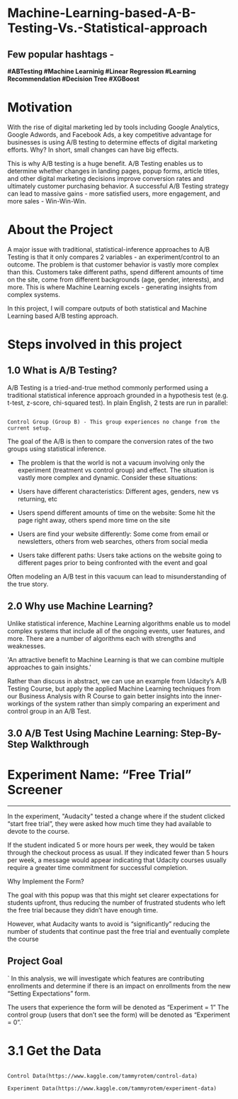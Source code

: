 # Machine-Learning-based-A-B-Testing-Vs.-Statistical-approach

## Few popular hashtags -
**#ABTesting #Machine Learninig #Linear Regression
#Learning Recommendation #Decision Tree #XGBoost**

# Motivation
With the rise of digital marketing led by tools including Google Analytics, Google Adwords, and Facebook Ads, a key competitive advantage for businesses is using A/B testing to determine effects of digital marketing efforts. Why? In short, small changes can have big effects.

This is why A/B testing is a huge benefit. A/B Testing enables us to determine whether changes in landing pages, popup forms, article titles, and other digital marketing decisions improve conversion rates and ultimately customer purchasing behavior. A successful A/B Testing strategy can lead to massive gains - more satisfied users, more engagement, and more sales - Win-Win-Win.

# About the Project
A major issue with traditional, statistical-inference approaches to A/B Testing is that it only compares 2 variables - an experiment/control to an outcome. The problem is that customer behavior is vastly more complex than this. Customers take different paths, spend different amounts of time on the site, come from different backgrounds (age, gender, interests), and more. This is where Machine Learning excels - generating insights from complex systems.

In this project, I will compare outputs of both statistical and Machine Learning based A/B testing approach.

# Steps involved in this project

## 1.0 What is A/B Testing?

A/B Testing is a tried-and-true method commonly performed using a traditional statistical inference approach grounded in a hypothesis test (e.g. t-test, z-score, chi-squared test). In plain English, 2 tests are run in parallel:

``` Treatment Group (Group A) - This group is exposed to the new web page, popup form, etc.

Control Group (Group B) - This group experiences no change from the current setup. 
```

The goal of the A/B is then to compare the conversion rates of the two groups using statistical inference.

* The problem is that the world is not a vacuum involving only the experiment (treatment vs control group) and effect. The situation is vastly more complex and dynamic. Consider these situations:

* Users have different characteristics: Different ages, genders, new vs returning, etc

* Users spend different amounts of time on the website: Some hit the page right away, others spend more time on the site

* Users are find your website differently: Some come from email or newsletters, others from web searches, others from social media

* Users take different paths: Users take actions on the website going to different pages prior to being confronted with the event and goal

Often modeling an A/B test in this vacuum can lead to misunderstanding of the true story.

## 2.0 Why use Machine Learning?

Unlike statistical inference, Machine Learning algorithms enable us to model complex systems that include all of the ongoing events, user features, and more. There are a number of algorithms each with strengths and weaknesses.

'An attractive benefit to Machine Learning is that we can combine multiple approaches to gain insights.'

Rather than discuss in abstract, we can use an example from Udacity’s A/B Testing Course, but apply the applied Machine Learning techniques from our Business Analysis with R Course to gain better insights into the inner-workings of the system rather than simply comparing an experiment and control group in an A/B Test.

## 3.0 A/B Test Using Machine Learning: Step-By-Step Walkthrough

# Experiment Name: “Free Trial” Screener

---

In the experiment, "Audacity" tested a change where if the student clicked “start free trial”, they were asked how much time they had available to devote to the course.

If the student indicated 5 or more hours per week, they would be taken through the checkout process as usual. If they indicated fewer than 5 hours per week, a message would appear indicating that Udacity courses usually require a greater time commitment for successful completion.

Why Implement the Form?

The goal with this popup was that this might set clearer expectations for students upfront, thus reducing the number of frustrated students who left the free trial because they didn’t have enough time.

However, what Audacity wants to avoid is “significantly” reducing the number of students that continue past the free trial and eventually complete the course

## Project Goal
` In this analysis, we will investigate which features are contributing enrollments and determine if there is an impact on enrollments from the new “Setting Expectations” form.

The users that experience the form will be denoted as “Experiment = 1” The control group (users that don’t see the form) will be denoted as “Experiment = 0”.`

# 3.1 Get the Data

``` The data set for this A/B Test can be retrieved from Kaggle Data Sets.

Control Data(https://www.kaggle.com/tammyrotem/control-data)

Experiment Data(https://www.kaggle.com/tammyrotem/experiment-data) 
```
